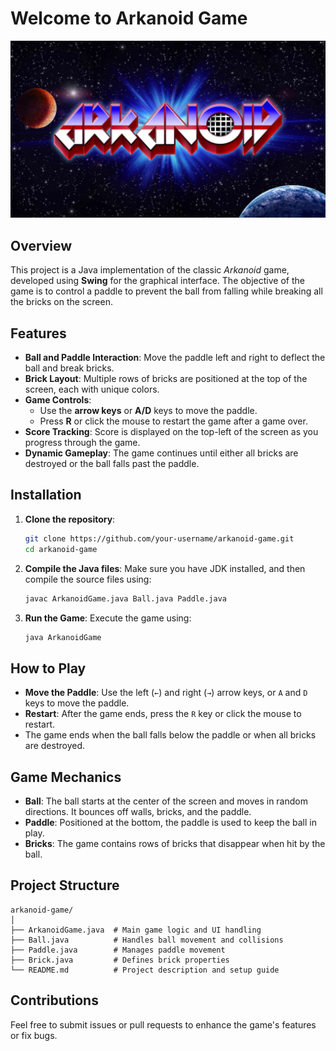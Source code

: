 # Welcome to Arkanoid Game
![](/assets/maxresdefault.jpg)
## Overview

This project is a Java implementation of the classic *Arkanoid* game, developed using **Swing** for the graphical interface. The objective of the game is to control a paddle to prevent the ball from falling while breaking all the bricks on the screen.

## Features

- **Ball and Paddle Interaction**: Move the paddle left and right to deflect the ball and break bricks.
- **Brick Layout**: Multiple rows of bricks are positioned at the top of the screen, each with unique colors.
- **Game Controls**:
  - Use the **arrow keys** or **A/D** keys to move the paddle.
  - Press **R** or click the mouse to restart the game after a game over.
- **Score Tracking**: Score is displayed on the top-left of the screen as you progress through the game.
- **Dynamic Gameplay**: The game continues until either all bricks are destroyed or the ball falls past the paddle.

## Installation

1. **Clone the repository**:
   ```bash
   git clone https://github.com/your-username/arkanoid-game.git
   cd arkanoid-game
   ```

2. **Compile the Java files**:
   Make sure you have JDK installed, and then compile the source files using:
   ```bash
   javac ArkanoidGame.java Ball.java Paddle.java
   ```

3. **Run the Game**:
   Execute the game using:
   ```bash
   java ArkanoidGame
   ```

## How to Play

- **Move the Paddle**: Use the left (`←`) and right (`→`) arrow keys, or `A` and `D` keys to move the paddle.
- **Restart**: After the game ends, press the `R` key or click the mouse to restart.
- The game ends when the ball falls below the paddle or when all bricks are destroyed.

## Game Mechanics

- **Ball**: The ball starts at the center of the screen and moves in random directions. It bounces off walls, bricks, and the paddle.
- **Paddle**: Positioned at the bottom, the paddle is used to keep the ball in play.
- **Bricks**: The game contains rows of bricks that disappear when hit by the ball.

## Project Structure

```
arkanoid-game/
│
├── ArkanoidGame.java  # Main game logic and UI handling
├── Ball.java          # Handles ball movement and collisions
├── Paddle.java        # Manages paddle movement
├── Brick.java         # Defines brick properties
└── README.md          # Project description and setup guide
```

## Contributions

Feel free to submit issues or pull requests to enhance the game's features or fix bugs.

